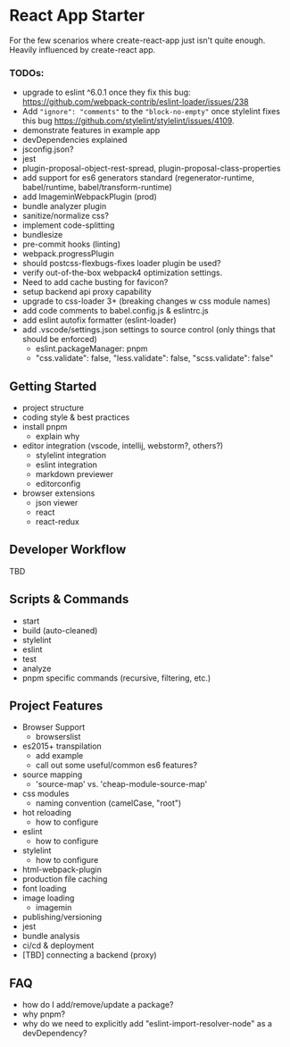 # React App Starter
For the few scenarios where create-react-app just isn't quite enough. Heavily influenced by create-react app.

### TODOs:
- upgrade to eslint ^6.0.1 once they fix this bug: https://github.com/webpack-contrib/eslint-loader/issues/238
- Add `"ignore": "comments"` to the `"block-no-empty"` once stylelint fixes
this bug https://github.com/stylelint/stylelint/issues/4109.
- demonstrate features in example app
- devDependencies explained
- jsconfig.json?
- jest
- plugin-proposal-object-rest-spread, plugin-proposal-class-properties
- add support for es6 generators standard (regenerator-runtime, babel/runtime, babel/transform-runtime)
- add ImageminWebpackPlugin (prod)
- bundle analyzer plugin
- sanitize/normalize css?
- implement code-splitting
- bundlesize
- pre-commit hooks (linting)
- webpack.progressPlugin
- should postcss-flexbugs-fixes loader plugin be used?
- verify out-of-the-box webpack4 optimization settings.
- Need to add cache busting for favicon?
- setup backend api proxy capability
- upgrade to css-loader 3+ (breaking changes w css module names)
- add code comments to babel.config.js & eslintrc.js
- add eslint autofix formatter (eslint-loader)
- add .vscode/settings.json settings to source control (only things that should be enforced)
    - eslint.packageManager: pnpm
    - "css.validate": false, "less.validate": false, "scss.validate": false"

## Getting Started
- project structure
- coding style & best practices
- install pnpm
    - explain why
- editor integration (vscode, intellij, webstorm?, others?)
    - stylelint integration
    - eslint integration
    - markdown previewer
    - editorconfig
- browser extensions
    - json viewer
    - react
    - react-redux

## Developer Workflow
TBD

## Scripts & Commands
- start
- build (auto-cleaned)
- stylelint
- eslint
- test
- analyze
- pnpm specific commands (recursive, filtering, etc.)

## Project Features
- Browser Support
    - browserslist
- es2015+ transpilation
    - add example
    - call out some useful/common es6 features?
- source mapping
    - 'source-map' vs. 'cheap-module-source-map'
- css modules
    - naming convention (camelCase, "root")
- hot reloading
    - how to configure
- eslint
    - how to configure
- stylelint
    - how to configure
- html-webpack-plugin
- production file caching
- font loading
- image loading
    - imagemin
- publishing/versioning
- jest
- bundle analysis
- ci/cd & deployment
- \[TBD\] connecting a backend (proxy)

## FAQ
- how do I add/remove/update a package?
- why pnpm?
- why do we need to explicitly add "eslint-import-resolver-node" as a devDependency?


